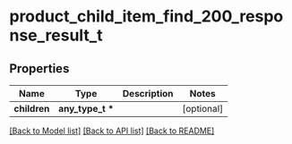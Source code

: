 # product_child_item_find_200_response_result_t

## Properties
Name | Type | Description | Notes
------------ | ------------- | ------------- | -------------
**children** | **any_type_t \*** |  | [optional] 

[[Back to Model list]](../README.md#documentation-for-models) [[Back to API list]](../README.md#documentation-for-api-endpoints) [[Back to README]](../README.md)


